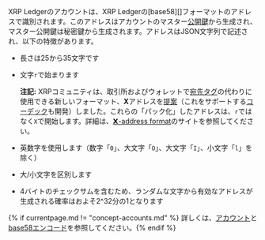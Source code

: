 XRP Ledgerのアカウントは、XRP Ledgerの[base58][]フォーマットのアドレスで識別されます。このアドレスはアカウントのマスター[公開鍵](https://en.wikipedia.org/wiki/Public-key_cryptography)から生成され、マスター公開鍵は秘密鍵から生成されます。アドレスはJSON文字列で記述され、以下の特徴があります。

* 長さは25から35文字です
* 文字`r`で始まります

  **注記:** XRPコミュニティは、取引所およびウォレットで[宛先タグ](https://xrpl.org/source-and-destination-tags.html)の代わりに使用できる新しいフォーマット、**X**アドレスを[提案](https://github.com/XRPLF/XRPL-Standards/issues/6)（これをサポートする[コーデック](https://github.com/xrp-community/xrpl-tagged-address-codec)も開発）しました。これらの「パック化」したアドレスは、`r`ではなく`X`で開始します。詳細は、[𝗫-address format](https://xrpaddress.info/)のサイトを参照してください。

* 英数字を使用します（数字「`0`」、大文字「`O`」、大文字「`I`」、小文字「`l`」を除く）
* 大/小文字を区別します
* 4バイトのチェックサムを含むため、ランダムな文字から有効なアドレスが生成される確率はおよそ2^32分の1となります

{% if currentpage.md != "concept-accounts.md" %}
詳しくは、[アカウント](accounts.html)と[base58エンコード](base58-encodings.html)を参照してください。{% endif %}
